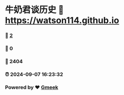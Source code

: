 # 牛奶君谈历史 :link: https://watson114.github.io 
### :page_facing_up: [2](https://watson114.github.io/tag.html) 
### :speech_balloon: 0 
### :hibiscus: 2404 
### :alarm_clock: 2024-09-07 16:23:32 
### Powered by :heart: [Gmeek](https://github.com/Meekdai/Gmeek)
